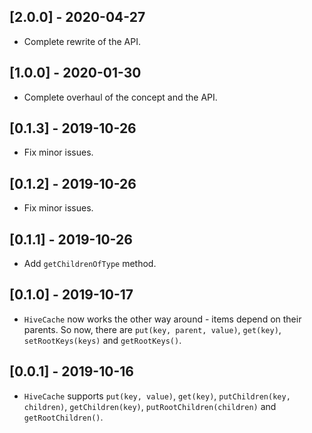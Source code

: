 ## [2.0.0] - 2020-04-27

* Complete rewrite of the API.

## [1.0.0] - 2020-01-30

* Complete overhaul of the concept and the API.

## [0.1.3] - 2019-10-26

* Fix minor issues.

## [0.1.2] - 2019-10-26

* Fix minor issues.

## [0.1.1] - 2019-10-26

* Add `getChildrenOfType` method.

## [0.1.0] - 2019-10-17

* `HiveCache` now works the other way around - items depend on their parents.
  So now, there are `put(key, parent, value)`, `get(key)`, `setRootKeys(keys)`
  and `getRootKeys()`.

## [0.0.1] - 2019-10-16

* `HiveCache` supports `put(key, value)`, `get(key)`,
  `putChildren(key, children)`, `getChildren(key)`,
  `putRootChildren(children)` and `getRootChildren()`.
